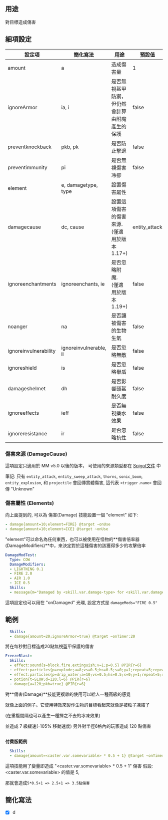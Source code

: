 ## 用途

對目標造成傷害

## 細項設定
| 設定項 | 簡化寫法 | 用途 | 預設值 |
|-----------|-----------|----------------------------------------------------------------------|---------|
| amount| a | 造成傷害量| 1   |
| ignoreArmor | ia, i   | 是否無視盔甲防禦，但仍然會計算由附魔產生的保護| false   |
| preventknockback | pkb, pk | 是否防止擊退| false   |
| preventimmunity  | pi  | 是否無視傷害冷卻| false   |
| element   | e, damagetype, type | 設置傷害屬性| |
| damagecause | dc, cause | 設置這項傷害的傷害來源.<br/> (僅適用於版本 1.17+)   | entity_attack |
| ignoreenchantments |ignoreenchants, ie  | 是否忽略附魔.<br>(僅適用於版本 1.19+) | false |
| noanger   | na|是否讓被傷害的生物生氣| false   |
| ignoreinvulnerability | ignoreinvulnerable, ii | 是否忽略無敵| false   |
| ignoreshield | is | 是否忽略舉盾   | false   |
| damageshelmet| dh | 是否影響頭盔耐久度  | false   |
| ignoreeffects| ieff   | 是否無視藥水效果| false   |
| ignoreresistance | ir | 是否忽略抗性  | false   |

### 傷害來源 (DamageCause)
這項設定只適用於 MM v5.0 以後的版本，
可使用的來源類型都在 [Spigot文件](https://hub.spigotmc.org/javadocs/spigot/org/bukkit/event/entity/EntityDamageEvent.DamageCause.html) 中

筆記: 只有 `entity_attack`, `entity_sweep_attack`, `thorns`, `sonic_boom`, `entity_explosion`, 和 `projectile` 會回傳實體傷害, 
這代表 `<trigger.name>` 會回傳 "Unknown"

### 傷害屬性 (Elements)
向上面提到的, 可以為 傷害(Damage) 技能設置一個 "element" 如下:

```yml
- damage{amount=10;element=FIRE} @target ~onUse
- damage{amount=10;element=ICE} @target ~onUse
```

"element"可以命名為任何東西，也可以被使用在怪物的**傷害倍率器(DamageModifiers)**中，來決定對於這種傷害的該獲得多少的攻擊倍率
```yml
DamageModTest: 
  Type: COW 
  DamageModifiers:
  - LIGHTNING 0.1
  - FIRE 2.0
  - AIR 1.0
  - ICE 0.5 
  Skills:
  - message{m="Damaged by <skill.var.damage-type> for <skill.var.damage-amount>"} @PIR{r=50} ~onDamaged
```
這項設定也可以用在 "onDamaged" 光環, 設定方式是 `damageMods="FIRE 0.5"`

## 範例
```yml
  Skills:
  - damage{amount=20;ignoreArmor=true} @target ~onTimer:20
```
將在每秒對目標造成20點無視盔甲保護的傷害

```yml
FreezeBlast:
  Skills:
  - effect:sound{s=block.fire.extinguish;v=1;p=0.5} @PIR{r=6}
  - effect:particles{p=explode;a=8;vs=0.5;hs=0.5;s=0;y=1;repeat=5;repeatInterval=20} @PIR{r=6}
  - effect:particles{p=drip_water;a=10;vs=0.5;hs=0.5;s=0;y=1;repeat=5;repeatInterval=20} @PIR{r=6}
  - potion{t=SLOW;d=120;l=6} @PIR{r=6}
  - damage{a=120;pkb=true} @PIR{r=6}
```
對**傷害(Damage)**技能更複雜的使用可以給人一種高級的感覺

就像上面的例子。它使用特效來製作生物的目標看起來就像是被粒子凍結了

(在重複間隔也可以產生一種揮之不去的冰凍效果) 

並造成 7 級緩速(-105% 移動速度)
另外對半徑6格內的玩家造成 120 點傷害

##

**付費版範例**
```yml
  Skills:
  - damage{amount=<caster.var.somevariable> * 0.5 + 1} @target ~onTimer:20
```
這項技能用了變量即造成 "<caster.var.somevariable> * 0.5 + 1" 傷害
假設: <caster.var.somevariable> 的值是 5,

那就會造成```5*0.5+1 => 2.5+1 => 3.5點傷害```


## 簡化寫法
- [x] d